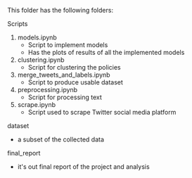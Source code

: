 This folder has the following folders: 

Scripts

1. models.ipynb 
    - Script to implement models 
    - Has the plots of results of all the implemented models
2. clustering.ipynb
    - Script for clustering the policies
3. merge_tweets_and_labels.ipynb
    - Script to produce usable dataset 
4. preprocessing.ipynb
    - Script for processing text
5. scrape.ipynb
    - Script used to scrape Twitter social media platform
   
dataset

- a subset of the collected data  

final_report 

- it's out final report of the project and analysis
